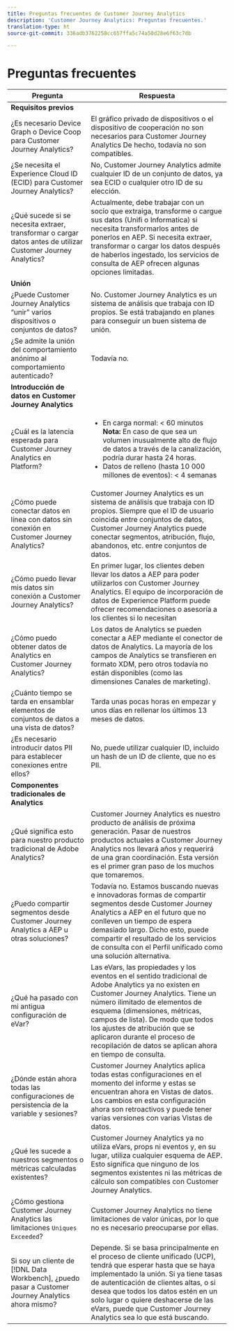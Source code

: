 ```yaml
---
title: Preguntas frecuentes de Customer Journey Analytics
description: 'Customer Journey Analytics: Preguntas frecuentes.'
translation-type: ht
source-git-commit: 336adb3762258cc657ffa5c74a50d28e6f63c7db

---
```



# Preguntas frecuentes

| Pregunta | Respuesta |
|---|---|
| **Requisitos previos** |  |
| ¿Es necesario Device Graph o Device Coop para Customer Journey Analytics? | El gráfico privado de dispositivos o el dispositivo de cooperación no son necesarios para Customer Journey Analytics De hecho, todavía no son compatibles. |
| ¿Se necesita el Experience Cloud ID (ECID) para Customer Journey Analytics? | No, Customer Journey Analytics admite cualquier ID de un conjunto de datos, ya sea ECID o cualquier otro ID de su elección. |
| ¿Qué sucede si se necesita extraer, transformar o cargar datos antes de utilizar Customer Journey Analytics? | Actualmente, debe trabajar con un socio que extraiga, transforme o cargue sus datos (Unifi o Informatica) si necesita transformarlos antes de ponerlos en AEP. Si necesita extraer, transformar o cargar los datos después de haberlos ingestado, los servicios de consulta de AEP ofrecen algunas opciones limitadas. |
| **Unión** |  |
| ¿Puede Customer Journey Analytics “unir” varios dispositivos o conjuntos de datos? | No. Customer Journey Analytics es un sistema de análisis que trabaja con ID propios. Se está trabajando en planes para conseguir un buen sistema de unión. |
| ¿Se admite la unión del comportamiento anónimo al comportamiento autenticado? | Todavía no. |
| **Introducción de datos en Customer Journey Analytics** |  |
| ¿Cuál es la latencia esperada para Customer Journey Analytics en Platform? | <ul><li>En carga normal: &lt; 60 minutos <br>**Nota:** En caso de que sea un volumen inusualmente alto de flujo de datos a través de la canalización, podría durar hasta 24 horas.</li><li>Datos de relleno (hasta 10 000 millones de eventos): &lt; 4 semanas</li></ul> |
| ¿Cómo puede conectar datos en línea con datos sin conexión en Customer Journey Analytics? | Customer Journey Analytics es un sistema de análisis que trabaja con ID propios. Siempre que el ID de usuario coincida entre conjuntos de datos, Customer Journey Analytics puede conectar segmentos, atribución, flujo, abandonos, etc. entre conjuntos de datos. |
| ¿Cómo puedo llevar mis datos sin conexión a Customer Journey Analytics? | En primer lugar, los clientes deben llevar los datos a AEP para poder utilizarlos con Customer Journey Analytics. El equipo de incorporación de datos de Experience Platform puede ofrecer recomendaciones o asesoría a los clientes si lo necesitan |
| ¿Cómo puedo obtener datos de Analytics en Customer Journey Analytics? | Los datos de Analytics se pueden conectar a AEP mediante el conector de datos de Analytics. La mayoría de los campos de Analytics se transfieren en formato XDM, pero otros todavía no están disponibles (como las dimensiones Canales de marketing). |
| ¿Cuánto tiempo se tarda en ensamblar elementos de conjuntos de datos a una vista de datos? | Tarda unas pocas horas en empezar y unos días en rellenar los últimos 13 meses de datos. |
| ¿Es necesario introducir datos PII para establecer conexiones entre ellos? | No, puede utilizar cualquier ID, incluido un hash de un ID de cliente, que no es PII. |
| **Componentes tradicionales de Analytics** |  |
| ¿Qué significa esto para nuestro producto tradicional de Adobe Analytics? | Customer Journey Analytics es nuestro producto de análisis de próxima generación. Pasar de nuestros productos actuales a Customer Journey Analytics nos llevará años y requerirá de una gran coordinación. Esta versión es el primer gran paso de los muchos que tomaremos. |
| ¿Puedo compartir segmentos desde Customer Journey Analytics a AEP u otras soluciones? | Todavía no. Estamos buscando nuevas e innovadoras formas de compartir segmentos desde Customer Journey Analytics a AEP en el futuro que no conlleven un tiempo de espera demasiado largo. Dicho esto, puede compartir el resultado de los servicios de consulta con el Perfil unificado como una solución alternativa. |
| ¿Qué ha pasado con mi antigua configuración de eVar? | Las eVars, las propiedades y los eventos en el sentido tradicional de Adobe Analytics ya no existen en Customer Journey Analytics. Tiene un número ilimitado de elementos de esquema (dimensiones, métricas, campos de lista). De modo que todos los ajustes de atribución que se aplicaron durante el proceso de recopilación de datos se aplican ahora en tiempo de consulta. |
| ¿Dónde están ahora todas las configuraciones de persistencia de la variable y sesiones? | Customer Journey Analytics aplica todas estas configuraciones en el momento del informe y estas se encuentran ahora en Vistas de datos. Los cambios en esta configuración ahora son retroactivos y puede tener varias versiones con varias Vistas de datos. |
| ¿Qué les sucede a nuestros segmentos o métricas calculadas existentes? | Customer Journey Analytics ya no utiliza eVars, props ni eventos y, en su lugar, utiliza cualquier esquema de AEP. Esto significa que ninguno de los segmentos existentes ni las métricas de cálculo son compatibles con Customer Journey Analytics. |
| ¿Cómo gestiona Customer Journey Analytics las limitaciones `Uniques Exceeded`? | Customer Journey Analytics no tiene limitaciones de valor únicas, por lo que no es necesario preocuparse por ellas. |
| Si soy un cliente de [!DNL Data Workbench], ¿puedo pasar a Customer Journey Analytics ahora mismo? | Depende. Si se basa principalmente en el proceso de cliente unificado (UCP), tendrá que esperar hasta que se haya implementado la unión. Si ya tiene tasas de autenticación de clientes altas, o si desea que todos los datos estén en un solo lugar o quiere deshacerse de las eVars, puede que Customer Journey Analytics sea lo que está buscando. |

